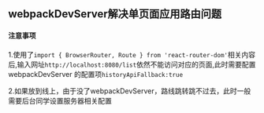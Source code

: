 ## webpackDevServer解决单页面应用路由问题

#### 注意事项
1.使用了`import { BrowserRouter, Route } from 'react-router-dom'`相关内容后,输入网址`http://localhost:8080/list`依然不能访问对应的页面,此时需要配置webpackDevServer
的配置项`historyApiFallback:true`

2.如果放到线上，由于没了webpackDevServer，路线跳转跳不过去，此时一般需要后台同学设置服务器相关配置